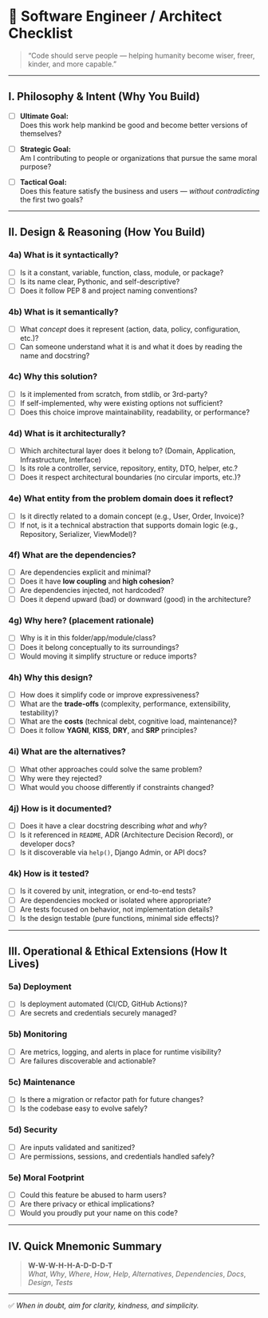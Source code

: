 # 🧭 Software Engineer / Architect Checklist

> “Code should serve people — helping humanity become wiser, freer, kinder, and more capable.”

---

## I. Philosophy & Intent (Why You Build)

- [ ] **Ultimate Goal:**  
      Does this work help mankind be good and become better versions of themselves?

- [ ] **Strategic Goal:**  
      Am I contributing to people or organizations that pursue the same moral purpose?

- [ ] **Tactical Goal:**  
      Does this feature satisfy the business and users — _without contradicting_ the first two goals?

---

## II. Design & Reasoning (How You Build)

### 4a) What is it syntactically?

- [ ] Is it a constant, variable, function, class, module, or package?
- [ ] Is its name clear, Pythonic, and self-descriptive?
- [ ] Does it follow PEP 8 and project naming conventions?

### 4b) What is it semantically?

- [ ] What _concept_ does it represent (action, data, policy, configuration, etc.)?
- [ ] Can someone understand what it is and what it does by reading the name and docstring?

### 4c) Why this solution?

- [ ] Is it implemented from scratch, from stdlib, or 3rd-party?
- [ ] If self-implemented, why were existing options not sufficient?
- [ ] Does this choice improve maintainability, readability, or performance?

### 4d) What is it architecturally?

- [ ] Which architectural layer does it belong to? (Domain, Application, Infrastructure, Interface)
- [ ] Is its role a controller, service, repository, entity, DTO, helper, etc.?
- [ ] Does it respect architectural boundaries (no circular imports, etc.)?

### 4e) What entity from the problem domain does it reflect?

- [ ] Is it directly related to a domain concept (e.g., User, Order, Invoice)?
- [ ] If not, is it a technical abstraction that supports domain logic (e.g., Repository, Serializer, ViewModel)?

### 4f) What are the dependencies?

- [ ] Are dependencies explicit and minimal?
- [ ] Does it have **low coupling** and **high cohesion**?
- [ ] Are dependencies injected, not hardcoded?
- [ ] Does it depend upward (bad) or downward (good) in the architecture?

### 4g) Why here? (placement rationale)

- [ ] Why is it in this folder/app/module/class?
- [ ] Does it belong conceptually to its surroundings?
- [ ] Would moving it simplify structure or reduce imports?

### 4h) Why this design?

- [ ] How does it simplify code or improve expressiveness?
- [ ] What are the **trade-offs** (complexity, performance, extensibility, testability)?
- [ ] What are the **costs** (technical debt, cognitive load, maintenance)?
- [ ] Does it follow **YAGNI**, **KISS**, **DRY**, and **SRP** principles?

### 4i) What are the alternatives?

- [ ] What other approaches could solve the same problem?
- [ ] Why were they rejected?
- [ ] What would you choose differently if constraints changed?

### 4j) How is it documented?

- [ ] Does it have a clear docstring describing _what_ and _why_?
- [ ] Is it referenced in `README`, ADR (Architecture Decision Record), or developer docs?
- [ ] Is it discoverable via `help()`, Django Admin, or API docs?

### 4k) How is it tested?

- [ ] Is it covered by unit, integration, or end-to-end tests?
- [ ] Are dependencies mocked or isolated where appropriate?
- [ ] Are tests focused on behavior, not implementation details?
- [ ] Is the design testable (pure functions, minimal side effects)?

---

## III. Operational & Ethical Extensions (How It Lives)

### 5a) Deployment

- [ ] Is deployment automated (CI/CD, GitHub Actions)?
- [ ] Are secrets and credentials securely managed?

### 5b) Monitoring

- [ ] Are metrics, logging, and alerts in place for runtime visibility?
- [ ] Are failures discoverable and actionable?

### 5c) Maintenance

- [ ] Is there a migration or refactor path for future changes?
- [ ] Is the codebase easy to evolve safely?

### 5d) Security

- [ ] Are inputs validated and sanitized?
- [ ] Are permissions, sessions, and credentials handled safely?

### 5e) Moral Footprint

- [ ] Could this feature be abused to harm users?
- [ ] Are there privacy or ethical implications?
- [ ] Would you proudly put your name on this code?

---

## IV. Quick Mnemonic Summary

> **W-W-W-H-H-A-D-D-D-T**  
> _What_, _Why_, _Where_, _How_, _Help_, _Alternatives_, _Dependencies_, _Docs_, _Design_, _Tests_

---

✅ _When in doubt, aim for clarity, kindness, and simplicity._
